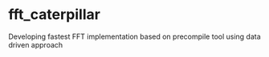 # fft_caterpillar
Developing fastest FFT implementation based on precompile tool using data driven approach
